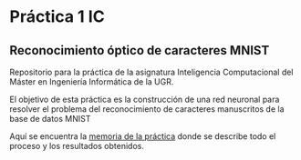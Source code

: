# Práctica 1 IC
## Reconocimiento óptico de caracteres MNIST

Repositorio para la práctica de la asignatura Inteligencia Computacional del Máster en Ingeniería Informática de la UGR.

El objetivo de esta práctica es la construcción de una red 
neuronal para resolver el problema del reconocimiento de caracteres manuscritos de la
base de datos MNIST

Aquí se encuentra la [memoria de la práctica][link_pdf_viewer] donde se describe todo el proceso y los resultados obtenidos.

[link_pdf_viewer]:https://docs.google.com/viewer?url=$https://github.com/ibe16/IC-Keras/blob/main/Memoria%20Redes%20Neuronales.pdf
